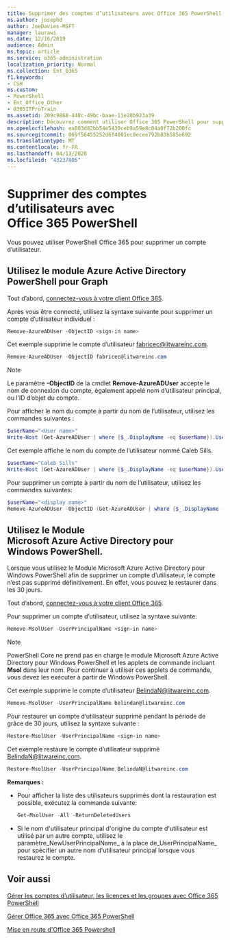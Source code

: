 ```yaml
---
title: Supprimer des comptes d’utilisateurs avec Office 365 PowerShell
ms.author: josephd
author: JoeDavies-MSFT
manager: laurawi
ms.date: 12/16/2019
audience: Admin
ms.topic: article
ms.service: o365-administration
localization_priority: Normal
ms.collection: Ent_O365
f1.keywords:
- CSH
ms.custom:
- PowerShell
- Ent_Office_Other
- O365ITProTrain
ms.assetid: 209c9868-448c-49bc-baae-11e28b923a39
description: Découvrez comment utiliser Office 365 PowerShell pour supprimer des comptes d'utilisateur Office 365.
ms.openlocfilehash: ea803d82bb54e5430ceb9a59e8c04a0f72b200fc
ms.sourcegitcommit: 069f56455252d6f4001ec0ecee792b83b585e692
ms.translationtype: MT
ms.contentlocale: fr-FR
ms.lasthandoff: 04/13/2020
ms.locfileid: "43237805"
---
```

# <a name="delete-user-accounts-with-office-365-powershell"></a>Supprimer des comptes d’utilisateurs avec Office 365 PowerShell

Vous pouvez utiliser PowerShell Office 365 pour supprimer un compte d’utilisateur.
   
## <a name="use-the-azure-active-directory-powershell-for-graph-module"></a>Utilisez le module Azure Active Directory PowerShell pour Graph

Tout d’abord, [connectez-vous à votre client Office 365](connect-to-office-365-powershell.md#connect-with-the-azure-active-directory-powershell-for-graph-module).

Après vous être connecté, utilisez la syntaxe suivante pour supprimer un compte d’utilisateur individuel :
  
```powershell
Remove-AzureADUser -ObjectID <sign-in name>
```

Cet exemple supprime le compte d’utilisateur fabricec@litwareinc.com.
  
```powershell
Remove-AzureADUser -ObjectID fabricec@litwareinc.com
```

> [!NOTE]
> Le paramètre **-ObjectID** de la cmdlet **Remove-AzureADUser** accepte le nom de connexion du compte, également appelé nom d’utilisateur principal, ou l’ID d’objet du compte.
  
Pour afficher le nom du compte à partir du nom de l’utilisateur, utilisez les commandes suivantes :
  
```powershell
$userName="<User name>"
Write-Host (Get-AzureADUser | where {$_.DisplayName -eq $userName}).UserPrincipalName
```

Cet exemple affiche le nom du compte de l’utilisateur nommé Caleb Sills.
  
```powershell
$userName="Caleb Sills"
Write-Host (Get-AzureADUser | where {$_.DisplayName -eq $userName}).UserPrincipalName
```

Pour supprimer un compte à partir du nom de l’utilisateur, utilisez les commandes suivantes:
  
```powershell
$userName="<display name>"
Remove-AzureADUser -ObjectID (Get-AzureADUser | where {$_.DisplayName -eq $userName}).UserPrincipalName
```

## <a name="use-the-microsoft-azure-active-directory-module-for-windows-powershell"></a>Utilisez le Module Microsoft Azure Active Directory pour Windows PowerShell.

Lorsque vous utilisez le Module Microsoft Azure Active Directory pour Windows PowerShell afin de supprimer un compte d’utilisateur, le compte n’est pas supprimé définitivement. En effet, vous pouvez le restaurer dans les 30 jours.

Tout d’abord, [connectez-vous à votre client Office 365](connect-to-office-365-powershell.md#connect-with-the-microsoft-azure-active-directory-module-for-windows-powershell).

Pour supprimer un compte d’utilisateur, utilisez la syntaxe suivante:
  
```powershell
Remove-MsolUser -UserPrincipalName <sign-in name>
```

>[!Note]
>PowerShell Core ne prend pas en charge le module Microsoft Azure Active Directory pour Windows PowerShell et les applets de commande incluant **Msol** dans leur nom. Pour continuer à utiliser ces applets de commande, vous devez les exécuter à partir de Windows PowerShell.
>

Cet exemple supprime le compte d’utilisateur BelindaN@litwareinc.com.
  
```powershell
Remove-MsolUser -UserPrincipalName belindan@litwareinc.com
```

Pour restaurer un compte d’utilisateur supprimé pendant la période de grâce de 30 jours, utilisez la syntaxe suivante :
  
```powershell
Restore-MsolUser -UserPrincipalName <sign-in name>
```

Cet exemple restaure le compte d’utilisateur supprimé BelindaN@litwareinc.com.
  
```powershell
Restore-MsolUser -UserPrincipalName BelindaN@litwareinc.com
```

 **Remarques :**
  
- Pour afficher la liste des utilisateurs supprimés dont la restauration est possible, exécutez la commande suivante:
    
  ```powershell
  Get-MsolUser -All -ReturnDeletedUsers
  ```

- Si le nom d'utilisateur principal d'origine du compte d'utilisateur est utilisé par un autre compte, utilisez le paramètre_NewUserPrincipalName_ à la place de_UserPrincipalName_ pour spécifier un autre nom d'utilisateur principal lorsque vous restaurez le compte.


## <a name="see-also"></a>Voir aussi

[Gérer les comptes d’utilisateur, les licences et les groupes avec Office 365 PowerShell](manage-user-accounts-and-licenses-with-office-365-powershell.md)
  
[Gérer Office 365 avec Office 365 PowerShell](manage-office-365-with-office-365-powershell.md)
  
[Mise en route d'Office 365 Powershell](getting-started-with-office-365-powershell.md)
